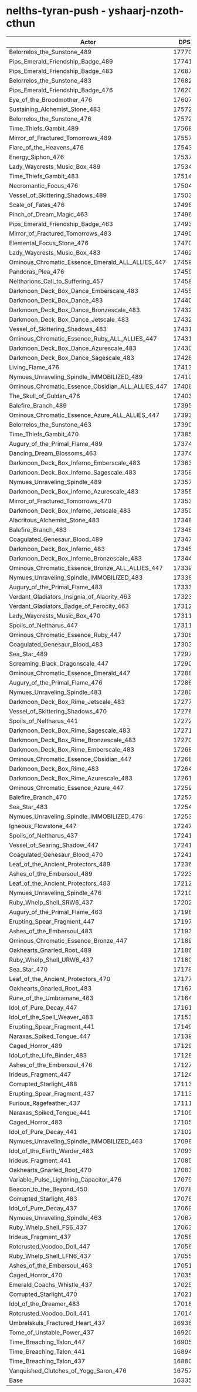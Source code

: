 # nelths-tyran-push - yshaarj-nzoth-cthun
| Actor | DPS | Increase |
|---|:---:|:---:|
|Belorrelos_the_Sunstone_489|177705|8.78%|
|Pips_Emerald_Friendship_Badge_489|177418|8.61%|
|Pips_Emerald_Friendship_Badge_483|176875|8.28%|
|Belorrelos_the_Sunstone_483|176820|8.24%|
|Pips_Emerald_Friendship_Badge_476|176200|7.86%|
|Eye_of_the_Broodmother_476|176073|7.79%|
|Sustaining_Alchemist_Stone_483|175727|7.57%|
|Belorrelos_the_Sunstone_476|175722|7.57%|
|Time_Thiefs_Gambit_489|175683|7.55%|
|Mirror_of_Fractured_Tomorrows_489|175579|7.48%|
|Flare_of_the_Heavens_476|175431|7.39%|
|Energy_Siphon_476|175376|7.36%|
|Lady_Waycrests_Music_Box_489|175341|7.34%|
|Time_Thiefs_Gambit_483|175144|7.22%|
|Necromantic_Focus_476|175048|7.16%|
|Vessel_of_Skittering_Shadows_489|175032|7.15%|
|Scale_of_Fates_476|174985|7.12%|
|Pinch_of_Dream_Magic_463|174962|7.11%|
|Pips_Emerald_Friendship_Badge_463|174935|7.09%|
|Mirror_of_Fractured_Tomorrows_483|174905|7.07%|
|Elemental_Focus_Stone_476|174703|6.95%|
|Lady_Waycrests_Music_Box_483|174623|6.90%|
|Ominous_Chromatic_Essence_Emerald_ALL_ALLIES_447|174595|6.88%|
|Pandoras_Plea_476|174593|6.88%|
|Neltharions_Call_to_Suffering_457|174581|6.87%|
|Darkmoon_Deck_Box_Dance_Emberscale_483|174558|6.86%|
|Darkmoon_Deck_Box_Dance_483|174404|6.76%|
|Darkmoon_Deck_Box_Dance_Bronzescale_483|174327|6.72%|
|Darkmoon_Deck_Box_Dance_Jetscale_483|174326|6.72%|
|Vessel_of_Skittering_Shadows_483|174318|6.71%|
|Ominous_Chromatic_Essence_Ruby_ALL_ALLIES_447|174313|6.71%|
|Darkmoon_Deck_Box_Dance_Azurescale_483|174304|6.70%|
|Darkmoon_Deck_Box_Dance_Sagescale_483|174283|6.69%|
|Living_Flame_476|174135|6.60%|
|Nymues_Unraveling_Spindle_IMMOBILIZED_489|174104|6.58%|
|Ominous_Chromatic_Essence_Obsidian_ALL_ALLIES_447|174068|6.56%|
|The_Skull_of_Guldan_476|174034|6.54%|
|Balefire_Branch_489|173950|6.49%|
|Ominous_Chromatic_Essence_Azure_ALL_ALLIES_447|173934|6.48%|
|Belorrelos_the_Sunstone_463|173908|6.46%|
|Time_Thiefs_Gambit_470|173851|6.43%|
|Augury_of_the_Primal_Flame_489|173742|6.36%|
|Dancing_Dream_Blossoms_463|173740|6.36%|
|Darkmoon_Deck_Box_Inferno_Emberscale_483|173632|6.29%|
|Darkmoon_Deck_Box_Inferno_Sagescale_483|173592|6.27%|
|Nymues_Unraveling_Spindle_489|173572|6.25%|
|Darkmoon_Deck_Box_Inferno_Azurescale_483|173552|6.24%|
|Mirror_of_Fractured_Tomorrows_470|173531|6.23%|
|Darkmoon_Deck_Box_Inferno_Jetscale_483|173508|6.22%|
|Alacritous_Alchemist_Stone_483|173485|6.20%|
|Balefire_Branch_483|173484|6.20%|
|Coagulated_Genesaur_Blood_489|173476|6.20%|
|Darkmoon_Deck_Box_Inferno_483|173451|6.18%|
|Darkmoon_Deck_Box_Inferno_Bronzescale_483|173445|6.18%|
|Ominous_Chromatic_Essence_Bronze_ALL_ALLIES_447|173392|6.14%|
|Nymues_Unraveling_Spindle_IMMOBILIZED_483|173389|6.14%|
|Augury_of_the_Primal_Flame_483|173334|6.11%|
|Verdant_Gladiators_Insignia_of_Alacrity_463|173239|6.05%|
|Verdant_Gladiators_Badge_of_Ferocity_463|173121|5.98%|
|Lady_Waycrests_Music_Box_470|173117|5.98%|
|Spoils_of_Neltharus_447|173116|5.98%|
|Ominous_Chromatic_Essence_Ruby_447|173081|5.95%|
|Coagulated_Genesaur_Blood_483|173032|5.92%|
|Sea_Star_489|172971|5.89%|
|Screaming_Black_Dragonscale_447|172903|5.84%|
|Ominous_Chromatic_Essence_Emerald_447|172882|5.83%|
|Augury_of_the_Primal_Flame_476|172860|5.82%|
|Nymues_Unraveling_Spindle_483|172805|5.78%|
|Darkmoon_Deck_Box_Rime_Jetscale_483|172770|5.76%|
|Vessel_of_Skittering_Shadows_470|172769|5.76%|
|Spoils_of_Neltharus_441|172721|5.73%|
|Darkmoon_Deck_Box_Rime_Sagescale_483|172711|5.73%|
|Darkmoon_Deck_Box_Rime_Bronzescale_483|172705|5.72%|
|Darkmoon_Deck_Box_Rime_Emberscale_483|172686|5.71%|
|Ominous_Chromatic_Essence_Obsidian_447|172684|5.71%|
|Darkmoon_Deck_Box_Rime_483|172645|5.69%|
|Darkmoon_Deck_Box_Rime_Azurescale_483|172618|5.67%|
|Ominous_Chromatic_Essence_Azure_447|172599|5.66%|
|Balefire_Branch_470|172577|5.65%|
|Sea_Star_483|172548|5.63%|
|Nymues_Unraveling_Spindle_IMMOBILIZED_476|172537|5.62%|
|Igneous_Flowstone_447|172474|5.58%|
|Spoils_of_Neltharus_437|172415|5.55%|
|Vessel_of_Searing_Shadow_447|172415|5.55%|
|Coagulated_Genesaur_Blood_470|172410|5.54%|
|Leaf_of_the_Ancient_Protectors_489|172369|5.52%|
|Ashes_of_the_Embersoul_489|172234|5.44%|
|Leaf_of_the_Ancient_Protectors_483|172129|5.37%|
|Nymues_Unraveling_Spindle_476|172101|5.35%|
|Ruby_Whelp_Shell_SRW6_437|172024|5.31%|
|Augury_of_the_Primal_Flame_463|171989|5.29%|
|Erupting_Spear_Fragment_447|171970|5.27%|
|Ashes_of_the_Embersoul_483|171930|5.25%|
|Ominous_Chromatic_Essence_Bronze_447|171896|5.23%|
|Oakhearts_Gnarled_Root_489|171860|5.21%|
|Ruby_Whelp_Shell_URW6_437|171806|5.17%|
|Sea_Star_470|171792|5.16%|
|Leaf_of_the_Ancient_Protectors_470|171772|5.15%|
|Oakhearts_Gnarled_Root_483|171677|5.09%|
|Rune_of_the_Umbramane_463|171642|5.07%|
|Idol_of_Pure_Decay_447|171613|5.06%|
|Idol_of_the_Spell_Weaver_483|171531|5.00%|
|Erupting_Spear_Fragment_441|171496|4.98%|
|Naraxas_Spiked_Tongue_447|171392|4.92%|
|Caged_Horror_489|171291|4.86%|
|Idol_of_the_Life_Binder_483|171287|4.86%|
|Ashes_of_the_Embersoul_476|171278|4.85%|
|Irideus_Fragment_447|171246|4.83%|
|Corrupted_Starlight_488|171139|4.76%|
|Erupting_Spear_Fragment_437|171130|4.76%|
|Furious_Ragefeather_437|171112|4.75%|
|Naraxas_Spiked_Tongue_441|171094|4.74%|
|Caged_Horror_483|171055|4.71%|
|Idol_of_Pure_Decay_441|171021|4.69%|
|Nymues_Unraveling_Spindle_IMMOBILIZED_463|170981|4.67%|
|Idol_of_the_Earth_Warder_483|170938|4.64%|
|Irideus_Fragment_441|170853|4.59%|
|Oakhearts_Gnarled_Root_470|170833|4.58%|
|Variable_Pulse_Lightning_Capacitor_476|170792|4.55%|
|Beacon_to_the_Beyond_450|170785|4.55%|
|Corrupted_Starlight_483|170783|4.55%|
|Idol_of_Pure_Decay_437|170695|4.49%|
|Nymues_Unraveling_Spindle_463|170679|4.48%|
|Ruby_Whelp_Shell_FS6_437|170632|4.45%|
|Irideus_Fragment_437|170589|4.43%|
|Rotcrusted_Voodoo_Doll_447|170561|4.41%|
|Ruby_Whelp_Shell_LFN6_437|170555|4.41%|
|Ashes_of_the_Embersoul_463|170512|4.38%|
|Caged_Horror_470|170355|4.28%|
|Emerald_Coachs_Whistle_437|170258|4.23%|
|Corrupted_Starlight_470|170216|4.20%|
|Idol_of_the_Dreamer_483|170184|4.18%|
|Rotcrusted_Voodoo_Doll_441|170143|4.16%|
|Umbrelskuls_Fractured_Heart_437|169364|3.68%|
|Tome_of_Unstable_Power_437|169208|3.58%|
|Time_Breaching_Talon_447|169059|3.49%|
|Time_Breaching_Talon_441|168942|3.42%|
|Time_Breaching_Talon_437|168808|3.34%|
|Vanquished_Clutches_of_Yogg_Saron_476|167570|2.58%|
|Base|163355|0.00%|
